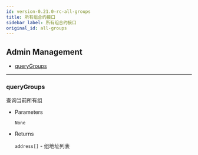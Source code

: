 ```yaml
---
id: version-0.21.0-rc-all-groups
title: 所有组合约接口
sidebar_label: 所有组合约接口
original_id: all-groups
---
```


<h2 class="hover-list">Admin Management</h2>

* [queryGroups](#queryGroups)

***

### queryGroups

查询当前所有组

* Parameters

    `None`

* Returns

    `address[]` - 组地址列表


